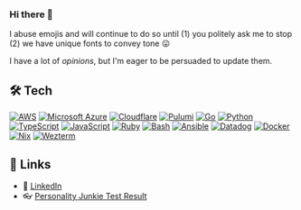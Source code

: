 ### Hi there 👋
<!--
**cynicaljoy/cynicaljoy** is a ✨ _special_ ✨ repository because its `README.md` (this file) appears on your GitHub profile.

Here are some ideas to get you started:

- 🔭 I’m currently working on ...
- 🌱 I’m currently learning ...
- 👯 I’m looking to collaborate on ...
- 🤔 I’m looking for help with ...
- 💬 Ask me about ...
- 📫 How to reach me: ...
- 😄 Pronouns: ...
- ⚡ Fun fact: ...
-->

I abuse emojis and will continue to do so until (1) you politely ask me to stop (2) we have unique fonts to convey tone 😛

I have a lot of _opinions_, but I'm eager to be persuaded to update them. 

## 🛠️ Tech

[![AWS](https://img.shields.io/badge/AWS-%23FF9900.svg?logo=amazon-web-services&logoColor=white)](#)
[![Microsoft Azure](https://custom-icon-badges.demolab.com/badge/Microsoft%20Azure-0089D6?logo=msazure&logoColor=white)](#)
[![Cloudflare](https://img.shields.io/badge/Cloudflare-F38020?logo=Cloudflare&logoColor=white)](#)
[![Pulumi](https://img.shields.io/badge/Pulumi-512668?logo=pulumi&logoColor=white)](#)
[![Go](https://img.shields.io/badge/Go-%2300ADD8.svg?&logo=go&logoColor=white)](#)
[![Python](https://img.shields.io/badge/Python-3776AB?logo=python&logoColor=fff)](#)
[![TypeScript](https://img.shields.io/badge/TypeScript-3178C6?logo=typescript&logoColor=fff)](#)
[![JavaScript](https://img.shields.io/badge/JavaScript-F7DF1E?logo=javascript&logoColor=000)](#)
[![Ruby](https://img.shields.io/badge/Ruby-%23CC342D.svg?&logo=ruby&logoColor=white)](#)
[![Bash](https://img.shields.io/badge/Bash-4EAA25?logo=gnubash&logoColor=fff)](#)
[![Ansible](https://img.shields.io/badge/ansible-000000?logo=ansible&logoColor=white)](#)
[![Datadog](https://img.shields.io/badge/Datadog-632CA6?logo=datadog&logoColor=fff)](#)
[![Docker](https://img.shields.io/badge/Docker-2496ED?logo=docker&logoColor=fff)](#)
[![Nix](https://img.shields.io/badge/Nix-5277C3.svg?&logo=NixOS&logoColor=white)](#)
[![Wezterm](https://img.shields.io/badge/Wezterm-4E49EE?logo=wezterm&logoColor=fff)](#)


## 🔗 Links

- 💼 [LinkedIn](https://www.linkedin.com/in/darrencham)
- 👓 [Personality Junkie Test Result](https://personalityjunkie.com/test-result-infp/)
